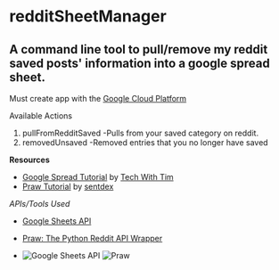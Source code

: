 # redditSheetManager
## A command line tool to pull/remove my reddit saved posts' information into a google spread sheet.

Must create app with the [Google Cloud Platform](https://console.cloud.google.com/)

Available Actions

1. pullFromRedditSaved
  -Pulls from your saved category on reddit.
2. removedUnsaved
  -Removed entries that you no longer have saved
 

**Resources**
- [Google Spread Tutorial](https://www.youtube.com/watch?v=cnPlKLEGR7E) by [Tech With Tim](https://www.youtube.com/channel/UC4JX40jDee_tINbkjycV4Sg)
- [Praw Tutorial](https://www.youtube.com/watch?v=NRgfgtzIhBQ&t=482s) by [sentdex](https://www.youtube.com/channel/UCfzlCWGWYyIQ0aLC5w48gBQ)

*APIs/Tools Used*
- [Google Sheets API](https://developers.google.com/sheets)

- [Praw: The Python Reddit API Wrapper](https://praw.readthedocs.io/en/latest/#)  


- ![Google Sheets API](https://images.g2crowd.com/uploads/product/image/social_square/social_square_108db579c4f424a3fa6b8580f8465a21/google-sheets.png) ![Praw](https://avatars3.githubusercontent.com/u/1696888?v=4)
